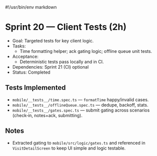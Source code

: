 #!/usr/bin/env markdown
# Sprint 20 — Client Tests (2h)

- Goal: Targeted tests for key client logic.
- Tasks:
  - Time formatting helper; ack gating logic; offline queue unit tests.
- Acceptance:
  - Deterministic tests pass locally and in CI.
- Dependencies: Sprint 21 (CI) optional
- Status: Completed

## Tests Implemented
- `mobile/__tests__/time.spec.ts` — `formatTime` happy/invalid cases.
- `mobile/__tests__/offlineQueue.spec.ts` — dedupe, backoff, stats.
- `mobile/__tests__/gates.spec.ts` — submit gating across scenarios (check‑in, notes+ack, submitting).

## Notes
- Extracted gating to `mobile/src/logic/gates.ts` and referenced in `VisitDetailScreen` to keep UI simple and logic testable.

